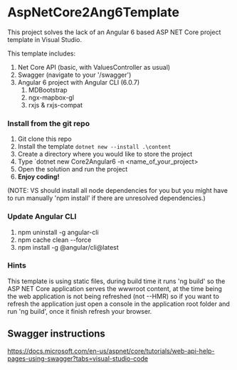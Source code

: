 # AspNetCore2Ang6Template
This project solves the lack of an Angular 6 based ASP NET Core project template in Visual Studio. 

This template includes:

1. Net Core API (basic, with ValuesController as usual)
2. Swagger (navigate to your '/swagger')
3. Angular 6 project with Angular CLI (6.0.7) 
	1. MDBootstrap
	2. ngx-mapbox-gl
	3. rxjs & rxjs-compat

### Install from the git repo

1. Git clone this repo
1. Install the template `dotnet new --install .\content`
1. Create a directory where you would like to store the project
1. Type `dotnet new Core2Angular6 -n <name_of_your_project>
1. Open the solution and run the project
1. **Enjoy coding!**

(NOTE: VS should install all node dependencies for you but you might have to run manually 'npm install' if there are unresolved dependencies.)

### Update Angular CLI
1. npm uninstall -g angular-cli
1. npm cache clean --force 
1. npm install -g @angular/cli@latest

### Hints
This template is using static files, during build time it runs 'ng build' so the ASP NET Core application serves the wwwroot content, at the time being the web application is not being refreshed (not --HMR) so if you want to refresh the application just open a console in the application root folder and run 'ng build', once it finish refresh your browser.

## Swagger instructions

https://docs.microsoft.com/en-us/aspnet/core/tutorials/web-api-help-pages-using-swagger?tabs=visual-studio-code

